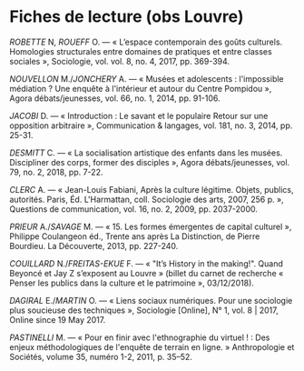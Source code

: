 # Fiches de lecture \(obs Louvre\)

_ROBETTE_ N, _ROUEFF_ O. — « L’espace contemporain des goûts culturels. Homologies structurales entre domaines de pratiques et entre classes sociales », Sociologie, vol. vol. 8, no. 4, 2017, pp. 369-394.

_NOUVELLON_ M./_JONCHERY_ A. — « Musées et adolescents : l'impossible médiation ? Une enquête à l'intérieur et autour du Centre Pompidou », Agora débats/jeunesses, vol. 66, no. 1, 2014, pp. 91-106.

_JACOBI_ D. — « Introduction : Le savant et le populaire Retour sur une opposition arbitraire », Communication & langages, vol. 181, no. 3, 2014, pp. 25-31.

_DESMITT_ C. — « La socialisation artistique des enfants dans les musées. Discipliner des corps, former des disciples », Agora débats/jeunesses, vol. 79, no. 2, 2018, pp. 7-22.

_CLERC_ A. — « Jean-Louis Fabiani, Après la culture légitime. Objets, publics, autorités. Paris, Éd. L'Harmattan, coll. Sociologie des arts, 2007, 256 p. », Questions de communication, vol. 16, no. 2, 2009, pp. 2037-2000.

_PRIEUR_ A./_SAVAGE_ M. — « 15. Les formes émergentes de capital culturel », Philippe Coulangeon éd., Trente ans après La Distinction, de Pierre Bourdieu. La Découverte, 2013, pp. 227-240.

_COUILLARD_ N./_FREITAS-EKUE_ F. — « "It’s History in the making!". Quand Beyoncé et Jay Z s’exposent au Louvre »  \(billet du carnet de recherche « Penser les publics dans la culture et le patrimoine », 03/12/2018\).

_DAGIRAL_ E./_MARTIN_ O. — « Liens sociaux numériques. Pour une sociologie plus soucieuse des techniques », Sociologie \[Online\], N° 1, vol. 8 \| 2017, Online since 19 May 2017.

_PASTINELLI_ M. — « Pour en finir avec l'ethnographie du virtuel ! : Des enjeux méthodologiques de l'enquête de terrain en ligne. » Anthropologie et Sociétés, volume 35, numéro 1-2, 2011, p. 35–52.

